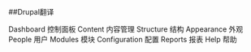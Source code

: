 ##Drupal翻译

Dashboard         控制面板
Content           内容管理
Structure         结构
Appearance        外观
People            用户
Modules           模块
Configuration     配置
Reports           报表
Help              帮助